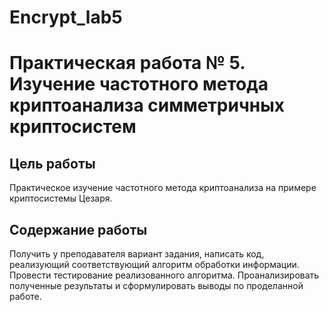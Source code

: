 # Encrypt_lab5

Практическая работа № 5. Изучение частотного метода криптоанализа симметричных криптосистем
==========
Цель работы
----------
Практическое изучение частотного метода криптоанализа на примере криптосистемы Цезаря.

Содержание работы
----------
Получить у преподавателя вариант задания, написать код, реализующий соответствующий алгоритм обработки информации. Провести тестирование реализованного алгоритма. Проанализировать полученные результаты и сформулировать выводы по проделанной работе.
